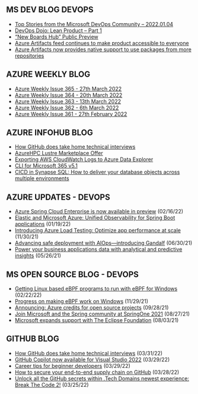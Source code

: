 ## MS DEV BLOG DEVOPS 

<!-- DEVBLOGDEVOPS:START -->
- [Top Stories from the Microsoft DevOps Community – 2022.01.04](https://devblogs.microsoft.com/devops/top-stories-from-the-microsoft-devops-community-2022-01-04/)
- [DevOps Dojo: Lean Product – Part 1](https://devblogs.microsoft.com/devops/devops-dojo-lean-product-part-1/)
- [“New Boards Hub” Public Preview](https://devblogs.microsoft.com/devops/new-boards-hub-public-preview/)
- [Azure Artifacts feed continues to make product accessible to everyone](https://devblogs.microsoft.com/devops/azure-artifacts-feed-continues-to-make-product-accessible-to-everyone/)
- [Azure Artifacts now provides native support to use packages from more repositories](https://devblogs.microsoft.com/devops/azure-artifacts-now-provides-native-support-to-use-packages-from-more-repositories/)
<!-- DEVBLOGDEVOPS:END -->


## AZURE WEEKLY BLOG

<!-- AZUREWEEKLY:START -->
- [Azure Weekly Issue 365 - 27th March 2022](https://azureweekly.info/issue-365.html)
- [Azure Weekly Issue 364 - 20th March 2022](https://azureweekly.info/issue-364.html)
- [Azure Weekly Issue 363 - 13th March 2022](https://azureweekly.info/issue-363.html)
- [Azure Weekly Issue 362 - 6th March 2022](https://azureweekly.info/issue-362.html)
- [Azure Weekly Issue 361 - 27th February 2022](https://azureweekly.info/issue-361.html)
<!-- AZUREWEEKLY:END -->

## AZURE INFOHUB BLOG 

<!-- AZUREINFOHUB:START -->
- [How GitHub does take home technical interviews](https://github.blog/2022-03-31-how-github-does-take-home-technical-interviews/)
- [AzureHPC Lustre Marketplace Offer](https://techcommunity.microsoft.com/t5/azure-global/azurehpc-lustre-marketplace-offer/ba-p/3272689)
- [Exporting AWS CloudWatch Logs to Azure Data Explorer](https://techcommunity.microsoft.com/t5/azure-data-explorer-blog/exporting-aws-cloudwatch-logs-to-azure-data-explorer/ba-p/3266199)
- [CLI for Microsoft 365 v5.1](https://techcommunity.microsoft.com/t5/microsoft-365-pnp-blog/cli-for-microsoft-365-v5-1/ba-p/3271738)
- [CICD in Synapse SQL: How to deliver your database objects across multiple environments](https://techcommunity.microsoft.com/t5/azure-synapse-analytics-blog/cicd-in-synapse-sql-how-to-deliver-your-database-objects-across/ba-p/3267507)
<!-- AZUREINFOHUB:END -->


## AZURE UPDATES - DEVOPS 

<!-- AZUREUPDATES:START -->

 - [Azure Spring Cloud Enterprise is now available in preview](https://azure.microsoft.com/blog/azure-spring-cloud-enterprise-is-now-available-in-preview/) (02/16/22)
 - [Elastic and Microsoft Azure: Unified Observability for Spring Boot applications](https://azure.microsoft.com/blog/elastic-and-microsoft-azure-unified-observability-for-spring-boot-applications/) (01/19/22)
 - [Introducing Azure Load Testing: Optimize app performance at scale](https://azure.microsoft.com/blog/introducing-azure-load-testing-optimize-app-performance-at-scale/) (11/30/21)
 - [Advancing safe deployment with AIOps—introducing Gandalf](https://azure.microsoft.com/blog/advancing-safe-deployment-with-aiops-introducing-gandalf/) (06/30/21)
 - [Power your business applications data with analytical and predictive insights](https://azure.microsoft.com/blog/power-your-business-applications-data-with-analytical-and-predictive-insights/) (05/26/21)
<!-- AZUREUPDATES:END -->


## MS OPEN SOURCE BLOG - DEVOPS 

<!-- MSOPENSOURCEBLOG:START -->

 - [Getting Linux based eBPF programs to run with eBPF for Windows](https://cloudblogs.microsoft.com/opensource/2022/02/22/getting-linux-based-ebpf-programs-to-run-with-ebpf-for-windows/) (02/22/22)
 - [Progress on making eBPF work on Windows](https://cloudblogs.microsoft.com/opensource/2021/11/29/progress-on-making-ebpf-work-on-windows/) (11/29/21)
 - [Announcing: Azure credits for open source projects](https://cloudblogs.microsoft.com/opensource/2021/09/28/announcing-azure-credits-for-open-source-projects/) (09/28/21)
 - [Join Microsoft and the Spring community at SpringOne 2021](https://cloudblogs.microsoft.com/opensource/2021/08/27/join-microsoft-and-the-spring-community-at-springone-2021/) (08/27/21)
 - [Microsoft expands support with The Eclipse Foundation](https://cloudblogs.microsoft.com/opensource/2021/08/03/microsoft-expands-support-with-the-eclipse-foundation/) (08/03/21)
<!-- MSOPENSOURCEBLOG:END -->


## GITHUB BLOG


<!-- GITHUB:START -->

 - [How GitHub does take home technical interviews](https://github.blog/2022-03-31-how-github-does-take-home-technical-interviews/) (03/31/22)
 - [GitHub Copilot now available for Visual Studio 2022](https://github.blog/2022-03-29-github-copilot-now-available-for-visual-studio-2022/) (03/29/22)
 - [Career tips for beginner developers](https://github.blog/2022-03-29-career-tips-for-beginner-developers/) (03/29/22)
 - [How to secure your end-to-end supply chain on GitHub](https://github.blog/2022-03-28-how-to-secure-your-end-to-end-supply-chain-on-github/) (03/28/22)
 - [Unlock all the GitHub secrets within .Tech Domains newest experience: Break The Code 2!](https://github.blog/2022-03-25-unlock-github-secrets-next-techs-break-the-code-2/) (03/25/22)
<!-- GITHUB:END -->
